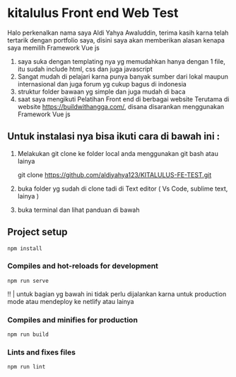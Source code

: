 # kitalulus Front end Web Test

Halo perkenalkan nama saya Aldi Yahya Awaluddin, terima kasih karna telah tertarik dengan portfolio saya,
disini saya akan memberikan alasan kenapa saya memilih Framework Vue js

1. saya suka dengan templating nya yg memudahkan hanya dengan 1 file, itu sudah include html, css dan juga javascript 
2. Sangat mudah di pelajari karna punya banyak sumber dari lokal maupun internasional dan juga forum yg cukup bagus di indonesia
3. struktur folder bawaan yg simple dan juga mudah di baca
4. saat saya mengikuti Pelatihan Front end di berbagai website Terutama di website https://buildwithangga.com/, disana disarankan menggunakan Framework Vue js 

##
##

## Untuk instalasi nya bisa ikuti cara di bawah ini :

1. Melakukan git clone ke folder local anda menggunakan git bash atau lainya

   git clone https://github.com/aldiyahya123/KITALULUS-FE-TEST.git 
 
2. buka folder yg sudah di clone tadi di Text editor ( Vs Code, sublime text, lainya )

3. buka terminal dan lihat panduan di bawah

## Project setup
```
npm install
```

### Compiles and hot-reloads for development
```
npm run serve
```

!! | untuk bagian yg bawah ini tidak perlu dijalankan karna untuk production mode atau mendeploy ke netlify atau lainya 

### Compiles and minifies for production
```
npm run build
```

### Lints and fixes files
```
npm run lint
```
